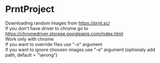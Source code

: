 # PrntProject
Downloading random images from https://prnt.sc/ <br />
If you don't have driver to chrome go to https://chromedriver.storage.googleapis.com/index.html <br />
Work only with chrome <br />
If you want to override files use "-o" argument <br />
If you want to ignore choosen images use "-e" argument (optionaly add path, default = "\wrong") <br />
